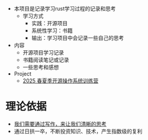 
- 本项目是记录学习rust学习过程的记录和思考
	- 学习方式
		- 实践：开源项目
		- 系统性学习：书籍
		- 输出：学习项目中会记录一些自己的思考
- 内容
	- 开源项目学习记录
	- 书籍阅读笔记或记录
	- 一些思考和感想
- Project
	- [2025 春夏季开源操作系统训练营](https://opencamp.cn/os2edu/camp/2025spring)



# 理论依据
- [我们需要通过写作，来让我们清晰的思考](https://paulgraham.com/writes.html)
- 通过日拱一卒，不断投资知识、技术，产生指数级的复利
